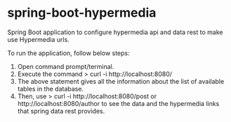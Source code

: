 # spring-boot-hypermedia
Spring Boot application to configure hypermedia api and data rest to make use Hypermedia urls.

To run the application, follow below steps:
1. Open command prompt/terminal.
2. Execute the command > curl -i http://localhost:8080/ 
3. The above statement gives all the information about the list of available tables in the database.
4. Then, use > curl -i http://localhost:8080/post or http://localhost:8080/author to see the data and the hypermedia links that spring data rest provides.

